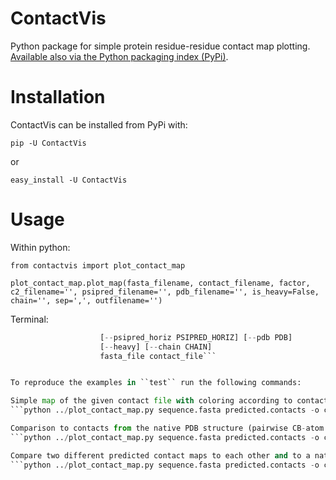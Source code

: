 ContactVis
==========

Python package for simple protein residue-residue contact map plotting.
[Available also via the Python packaging index (PyPi)](https://pypi.python.org/pypi/ContactVis).


Installation
============

ContactVis can be installed from PyPi with:

``pip -U ContactVis``

or

``easy_install -U ContactVis``


Usage
=====

Within python:

```from contactvis import plot_contact_map```

```plot_contact_map.plot_map(fasta_filename, contact_filename, factor, c2_filename='', psipred_filename='', pdb_filename='', is_heavy=False, chain='', sep=',', outfilename='')```

Terminal:

```plot_contact_map.py [-h] [-o OUTFILE] [-f FACTOR] [--c2 C2]
                    [--psipred_horiz PSIPRED_HORIZ] [--pdb PDB]
                    [--heavy] [--chain CHAIN]
                    fasta_file contact_file```


To reproduce the examples in ``test`` run the following commands:

Simple map of the given contact file with coloring according to contact probability:
```python ../plot_contact_map.py sequence.fasta predicted.contacts -o cm_simple```

Comparison to contacts from the native PDB structure (pairwise CB-atom distance with 8Å cutoff):
```python ../plot_contact_map.py sequence.fasta predicted.contacts -o cm_pdb.pdf --pdb native_structure.pdb```

Compare two different predicted contact maps to each other and to a native PDB structure and include secondary structure information along the diagonal (red: helix, blue: sheet):
```python ../plot_contact_map.py sequence.fasta predicted.contacts -o cm_compare_pdb.pdf --pdb native_structure.pdb --c2 predicted.contacts2 --psipred_horiz psipred.horiz```
